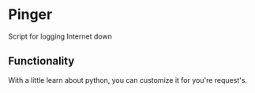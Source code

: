 # Pinger
Script for logging Internet down
## Functionality
With a little learn about python, you can customize it for you're request's.

